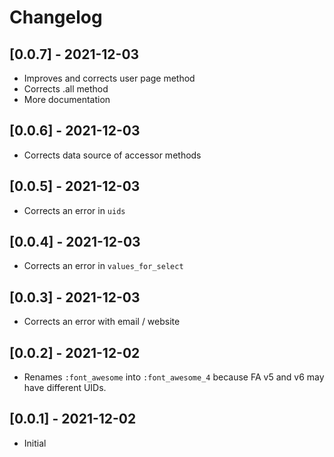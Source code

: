 # Changelog

## [0.0.7] - 2021-12-03

- Improves and corrects user page method
- Corrects .all method
- More documentation

## [0.0.6] - 2021-12-03

- Corrects data source of accessor methods

## [0.0.5] - 2021-12-03

- Corrects an error in `uids`

## [0.0.4] - 2021-12-03

- Corrects an error in `values_for_select`

## [0.0.3] - 2021-12-03

- Corrects an error with email / website

## [0.0.2] - 2021-12-02

- Renames `:font_awesome` into `:font_awesome_4` because FA v5 and v6 may have different UIDs.

## [0.0.1] - 2021-12-02

- Initial
